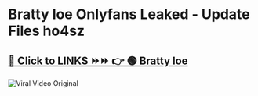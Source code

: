 
 # Bratty loe Onlyfans Leaked - Update Files ho4sz

## <h2><a href="https://clipsfans.com/Bratty_loe&ref=git">🔗 Click to LINKS ⏩⏩ 👉 🟢 Bratty loe </a></h2>

<a href="https://clipsfans.com/Bratty_loe&ref=git" rel="nofollow" data-target="animated-image.originalLink"><img src="https://i.ibb.co.com/xMMVF88/686577567.gif" alt="Viral Video Original" style="max-width: 100%; display: inline-block;" data-target="animated-image.originalImage"></a>

